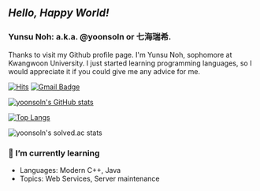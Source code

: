 ## ***Hello, Happy World!***

### Yunsu Noh: a.k.a. @yoonsoln or 七海瑞希.

Thanks to visit my Github profile page.
I'm Yunsu Noh, sophomore at Kwangwoon University. I just started learning programming languages, so I would appreciate it if you could give me any advice for me.

[![Hits](https://hits.seeyoufarm.com/api/count/incr/badge.svg?url=https%3A%2F%2Fgithub.com%2Fyoonsoln)](https://github.com/yoonsoln)
[![Gmail Badge](https://img.shields.io/badge/-Gmail-d14836?style=flat-square&logo=Gmail&logoColor=white&link=mailto:02.yunsu.noh@gmail.com)](mailto:02.yunsu.noh@gmail.com)

[![yoonsoln's GitHub stats](https://github-readme-stats.vercel.app/api?username=yoonsoln)](https://github.com/anuraghazra/github-readme-stats)
 
[![Top Langs](https://github-readme-stats.vercel.app/api/top-langs/?username=yoonsoln&layout=compact)](https://github.com/anuraghazra/github-readme-stats)

![yoonsoln's solved.ac stats](https://github-readme-solvedac.hyp3rflow.vercel.app/api/?handle=yoonsoln)

### 🌱 I’m currently learning
 - Languages: Modern C++, Java
 - Topics: Web Services, Server maintenance

<!--
**yoonsoln/yoonsoln** is a ✨ _special_ ✨ repository because its `README.md` (this file) appears on your GitHub profile.

Here are some ideas to get you started:

- 🔭 I’m currently working on ...
- 👯 I’m looking to collaborate on ...
- 🤔 I’m looking for help with ...
- 💬 Ask me about ...
- 📫 How to reach me: ...
- 😄 Pronouns: ...
- ⚡ Fun fact: ...
-->
